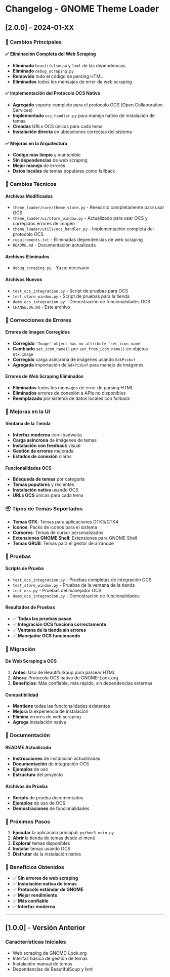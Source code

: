 # Changelog - GNOME Theme Loader

## [2.0.0] - 2024-01-XX

### 🎉 Cambios Principales

#### ✅ Eliminación Completa del Web Scraping
- **Eliminado** `beautifulsoup4` y `lxml` de las dependencias
- **Eliminado** `debug_scraping.py` 
- **Removido** todo el código de parsing HTML
- **Eliminados** todos los mensajes de error de web scraping

#### ✅ Implementación del Protocolo OCS Nativo
- **Agregado** soporte completo para el protocolo OCS (Open Collaboration Services)
- **Implementado** `ocs_handler.py` para manejo nativo de instalación de temas
- **Creadas** URLs OCS únicas para cada tema
- **Instalación directa** en ubicaciones correctas del sistema

#### ✅ Mejoras en la Arquitectura
- **Código más limpio** y mantenible
- **Sin dependencias** de web scraping
- **Mejor manejo** de errores
- **Datos locales** de temas populares como fallback

### 🔧 Cambios Técnicos

#### Archivos Modificados
- `theme_loader/core/theme_store.py` - Reescrito completamente para usar OCS
- `theme_loader/ui/store_window.py` - Actualizado para usar OCS y corregidos errores de imagen
- `theme_loader/utils/ocs_handler.py` - Implementación completa del protocolo OCS
- `requirements.txt` - Eliminadas dependencias de web scraping
- `README.md` - Documentación actualizada

#### Archivos Eliminados
- `debug_scraping.py` - Ya no necesario

#### Archivos Nuevos
- `test_ocs_integration.py` - Script de pruebas para OCS
- `test_store_window.py` - Script de pruebas para la tienda
- `demo_ocs_integration.py` - Demostración de funcionalidades OCS
- `CHANGELOG.md` - Este archivo

### 🐛 Correcciones de Errores

#### Errores de Imagen Corregidos
- **Corregido** `'Image' object has no attribute 'set_icon_name'`
- **Cambiado** `set_icon_name()` por `set_from_icon_name()` en objetos `Gtk.Image`
- **Corregido** carga asíncrona de imágenes usando `GdkPixbuf`
- **Agregada** importación de `GdkPixbuf` para manejo de imágenes

#### Errores de Web Scraping Eliminados
- **Eliminados** todos los mensajes de error de parsing HTML
- **Eliminados** errores de conexión a APIs no disponibles
- **Reemplazado** por sistema de datos locales con fallback

### 🎨 Mejoras en la UI

#### Ventana de la Tienda
- **Interfaz moderna** con libadwaita
- **Carga asíncrona** de imágenes de temas
- **Instalación con feedback** visual
- **Gestión de errores** mejorada
- **Estados de conexión** claros

#### Funcionalidades OCS
- **Búsqueda de temas** por categoría
- **Temas populares** y recientes
- **Instalación nativa** usando OCS
- **URLs OCS** únicas para cada tema

### 📦 Tipos de Temas Soportados

- **Temas GTK**: Temas para aplicaciones GTK3/GTK4
- **Iconos**: Packs de iconos para el sistema
- **Cursores**: Temas de cursor personalizados
- **Extensiones GNOME Shell**: Extensiones para GNOME Shell
- **Temas GRUB**: Temas para el gestor de arranque

### 🧪 Pruebas

#### Scripts de Prueba
- `test_ocs_integration.py` - Pruebas completas de integración OCS
- `test_store_window.py` - Pruebas de la ventana de la tienda
- `test_ocs.py` - Pruebas del manejador OCS
- `demo_ocs_integration.py` - Demostración de funcionalidades

#### Resultados de Pruebas
- ✅ **Todas las pruebas pasan**
- ✅ **Integración OCS funciona correctamente**
- ✅ **Ventana de la tienda sin errores**
- ✅ **Manejador OCS funcionando**

### 🔄 Migración

#### De Web Scraping a OCS
1. **Antes**: Uso de BeautifulSoup para parsear HTML
2. **Ahora**: Protocolo OCS nativo de GNOME-Look.org
3. **Beneficios**: Más confiable, más rápido, sin dependencias externas

#### Compatibilidad
- **Mantiene** todas las funcionalidades existentes
- **Mejora** la experiencia de instalación
- **Elimina** errores de web scraping
- **Agrega** instalación nativa

### 📝 Documentación

#### README Actualizado
- **Instrucciones** de instalación actualizadas
- **Documentación** de integración OCS
- **Ejemplos** de uso
- **Estructura** del proyecto

#### Archivos de Prueba
- **Scripts** de prueba documentados
- **Ejemplos** de uso de OCS
- **Demostraciones** de funcionalidades

### 🚀 Próximos Pasos

1. **Ejecutar** la aplicación principal: `python3 main.py`
2. **Abrir** la tienda de temas desde el menú
3. **Explorar** temas disponibles
4. **Instalar** temas usando OCS
5. **Disfrutar** de la instalación nativa

### 🎯 Beneficios Obtenidos

- ✅ **Sin errores de web scraping**
- ✅ **Instalación nativa de temas**
- ✅ **Protocolo estándar de GNOME**
- ✅ **Mejor rendimiento**
- ✅ **Más confiable**
- ✅ **Interfaz moderna**

---

## [1.0.0] - Versión Anterior

### Características Iniciales
- Web scraping de GNOME-Look.org
- Interfaz básica de gestión de temas
- Instalación manual de temas
- Dependencias de BeautifulSoup y lxml 